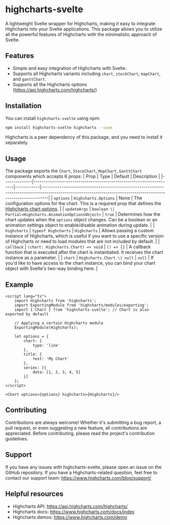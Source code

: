 # highcharts-svelte

A lightweight Svelte wrapper for Highcharts, making it easy to integrate Highcharts into your Svelte applications. This package allows you to utilize all the powerful features of Highcharts with the minimalistic approach of Svelte.

## Features

-   Simple and easy integration of Highcharts with Svelte.
-   Supports all Highcharts variants including `chart`, `stockChart`, `mapChart`, and `ganttChart`.
-   Supports all the Highcharts options (https://api.highcharts.com/highcharts/)

## Installation

You can install `highcharts-svelte` using npm:

```bash
npm install highcharts-svelte highcharts --save
```

Highcharts is a peer dependency of this package, and you need to install it separately.

## Usage

The package exports the `Chart`, `StockChart`, `MapChart`, `GanttChart` components which accepts 6 props:
| Prop | Type | Default | Description |
|--------------|--------------------------------------------------------------------|------------|---------------------------------------------------------------------------------------------------------------------------------------------------------------|
| `options` | `Highcharts.Options` | None | The configuration options for the chart. This is a required prop that defines the [Highcharts chart options](https://api.highcharts.com/highcharts/). |
| `updateArgs` | `boolean \| Partial<Highcharts.AnimationOptionsObject>` | `true` | Determines how the chart updates when the `options` object changes. Can be a boolean or an animation settings object to enable/disable animation during update. |
| `highcharts` | `typeof Highcharts` | `Highcharts` | Allows passing a custom instance of Highcharts, which is useful if you want to use a specific version of Highcharts or need to load modules that are not included by default. |
| `callback` | `(chart: Highcharts.Chart) => void` | `() => {}` | A callback function that is executed after the chart is instantiated. It receives the chart instance as a parameter. |
| `chart` | `Highcharts.Chart \| null` | `null` | If you'd like to have access to the chart instance, you can bind your chart object with Svelte's two-way binding here. |

## Example

```Svelte
<script lang="ts">
    import Highcharts from 'highcharts';
    import ExportingModule from 'highcharts/modules/exporting';
    import { Chart } from 'highcharts-svelte'; // Chart is also exported by default

    // Applying a certain Highcharts module
    ExportingModule(Highcharts);

    let options = {
        chart: {
            type: 'line'
        },
        title: {
            text: 'My Chart'
        },
        series: [{
            data: [1, 2, 3, 4, 5]
        }]
    };
</script>

<Chart options={options} highcharts={Highcharts}/>
```

## Contributing

Contributions are always welcome! Whether it's submitting a bug report, a pull request, or even suggesting a new feature, all contributions are appreciated. Before contributing, please read the project's contribution guidelines.

## Support

If you have any issues with highcharts-svelte, please open an issue on the GitHub repository. If you have a Highcharts-related question, feel free to contact our support team: https://www.highcharts.com/blog/support/

## Helpful resources

-   Highcharts API: https://api.highcharts.com/highcharts/
-   Highcharts docs: https://www.highcharts.com/docs/index
-   Highcharts demos: https://www.highcharts.com/demo
